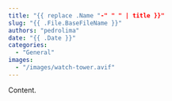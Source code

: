 ```yaml
---
title: "{{ replace .Name "-" " " | title }}"
slug: "{{ .File.BaseFileName }}"
authors: "pedrolima"
date: "{{ .Date }}"
categories:
  - "General"
images:
  - "/images/watch-tower.avif"
---
```


Content.
